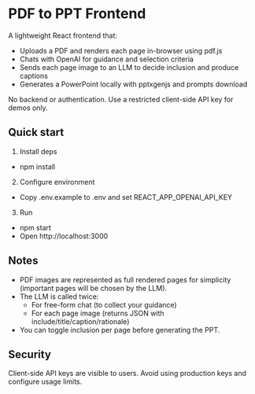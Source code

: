# PDF to PPT Frontend

A lightweight React frontend that:
- Uploads a PDF and renders each page in-browser using pdf.js
- Chats with OpenAI for guidance and selection criteria
- Sends each page image to an LLM to decide inclusion and produce captions
- Generates a PowerPoint locally with pptxgenjs and prompts download

No backend or authentication. Use a restricted client-side API key for demos only.

## Quick start

1) Install deps
- npm install

2) Configure environment
- Copy .env.example to .env and set REACT_APP_OPENAI_API_KEY

3) Run
- npm start
- Open http://localhost:3000

## Notes

- PDF images are represented as full rendered pages for simplicity (important pages will be chosen by the LLM).
- The LLM is called twice:
  - For free-form chat (to collect your guidance)
  - For each page image (returns JSON with include/title/caption/rationale)
- You can toggle inclusion per page before generating the PPT.

## Security

Client-side API keys are visible to users. Avoid using production keys and configure usage limits.
